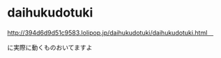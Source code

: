 daihukudotuki
=============
http://394d6d9d51c9583.lolipop.jp/daihukudotuki/daihukudotuki.html　

に実際に動くものおいてますよ
